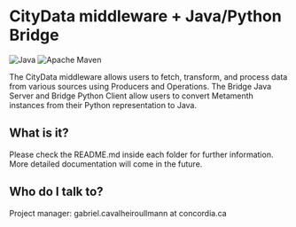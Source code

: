 # CityData middleware + Java/Python Bridge

![Java](https://img.shields.io/badge/Java-orange)
![Apache Maven](https://github.com/ptidejteam/ptidej-Ptidej/actions/workflows/maven.yml/badge.svg)

The CityData middleware allows users to fetch, transform, and process data from various sources using Producers and Operations. The Bridge Java Server and Bridge Python Client allow users to convert Metamenth instances from their Python representation to Java.

## What is it?
Please check the README.md inside each folder for further information. More detailed documentation will come in the future.


## Who do I talk to?

Project manager: gabriel.cavalheiroullmann at concordia.ca
